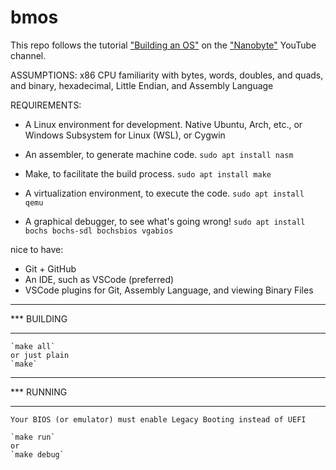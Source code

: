 # bmos
This repo follows the tutorial ["Building an OS"](https://www.youtube.com/watch?v=9t-SPC7Tczc&list=PLFjM7v6KGMpiH2G-kT781ByCNC_0pKpPN) on the ["Nanobyte"](https://www.youtube.com/channel/UCSPIuWADJIMIf9Erf--XAsA) YouTube channel.


ASSUMPTIONS:
    x86 CPU
    familiarity with bytes, words, doubles, and quads, and binary, hexadecimal, Little Endian, and Assembly Language

REQUIREMENTS:

* A Linux environment for development.
    Native Ubuntu, Arch, etc., or
    Windows Subsystem for Linux (WSL), or
    Cygwin

* An assembler, to generate machine code.
    `sudo apt install nasm`

* Make, to facilitate the build process.
    `sudo apt install make`

* A virtualization environment, to execute the code.
    `sudo apt install qemu`

* A graphical debugger, to see what's going wrong!
    `sudo apt install bochs bochs-sdl bochsbios vgabios`

nice to have:

*   Git + GitHub
*   An IDE, such as VSCode (preferred)
*   VSCode plugins for Git, Assembly Language, and viewing Binary Files

***
*** BUILDING
***

    `make all`
    or just plain
    `make`    

***
*** RUNNING
***
    Your BIOS (or emulator) must enable Legacy Booting instead of UEFI

    `make run`
    or
    `make debug`



